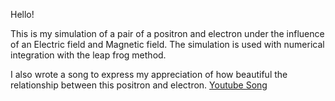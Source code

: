 Hello!

This is my simulation of a pair of a positron and electron under the influence of an Electric field and Magnetic field.
The simulation is used with numerical integration with the leap frog method.

I also wrote a song to express my appreciation of how beautiful the relationship between this positron and electron.
[Youtube Song](https://www.youtube.com/watch?v=fLNdz8wZtx0)

